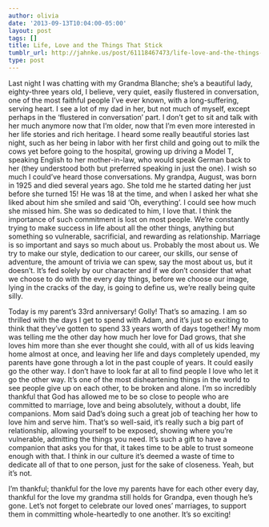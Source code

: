 ```yaml
---
author: olivia
date: '2013-09-13T10:04:00-05:00'
layout: post
tags: []
title: Life, Love and the Things That Stick
tumblr_url: http://jahnke.us/post/61118467473/life-love-and-the-things-that-stick
type: post
---
```


Last night I was chatting with my Grandma Blanche; she’s a beautiful lady, eighty-three years old, I believe, very quiet, easily flustered in conversation, one of the most faithful people I’ve ever known, with a long-suffering, serving heart. I see a lot of my dad in her, but not much of myself, except perhaps in the ‘flustered in conversation’ part. I don’t get to sit and talk with her much anymore now that I’m older, now that I’m even more interested in her life stories and rich heritage. I heard some really beautiful stories last night, such as her being in labor with her first child and going out to milk the cows yet before going to the hospital, growing up driving a Model T, speaking English to her mother-in-law, who would speak German back to her (they understood both but preferred speaking in just the one). I wish so much I could’ve heard those conversations. My grandpa, August, was born in 1925 and died several years ago. She told me he started dating her just before she turned 15! He was 18 at the time, and when I asked her what she liked about him she smiled and said ‘Oh, everything’. I could see how much she missed him. She was so dedicated to him, I love that. I think the importance of such commitment is lost on most people. We’re constantly trying to make success in life about all the other things, anything but something so vulnerable, sacrificial, and rewarding as relationship. Marriage is so important and says so much about us. Probably the most about us. We try to make our style, dedication to our career, our skills, our sense of adventure, the amount of trivia we can spew, say the most about us, but it doesn’t. It’s fed solely by our character and if we don’t consider that what we choose to do with the every day things, before we choose our image, lying in the cracks of the day, is going to define us, we’re really being quite silly. 

Today is my parent’s 33rd anniversary! Golly! That’s so amazing. I am so thrilled with the days I get to spend with Adam, and it’s just so exciting to think that they’ve gotten to spend 33 years worth of days together! My mom was telling me the other day how much her love for Dad grows, that she loves him more than she ever thought she could, with all of us kids leaving home almost at once, and leaving her life and days completely upended, my parents have gone through a lot in the past couple of years. It could easily go the other way. I don’t have to look far at all to find people I love who let it go the other way. It’s one of the most disheartening things in the world to see people give up on each other, to be broken and alone. I’m so incredibly thankful that God has allowed me to be so close to people who are committed to marriage, love and being absolutely, without a doubt, life companions. Mom said Dad’s doing such a great job of teaching her how to love him and serve him. That’s so well-said, it’s really such a big part of relationship, allowing yourself to be exposed, showing where you’re vulnerable, admitting the things you need. It’s such a gift to have a companion that asks you for that, it takes time to be able to trust someone enough with that. I think in our culture it’s deemed a waste of time to dedicate all of that to one person, just for the sake of closeness. Yeah, but it’s not. 

I’m thankful; thankful for the love my parents have for each other every day, thankful for the love my grandma still holds for Grandpa, even though he’s gone. Let’s not forget to celebrate our loved ones’ marriages, to support them in committing whole-heartedly to one another. It’s so exciting!
